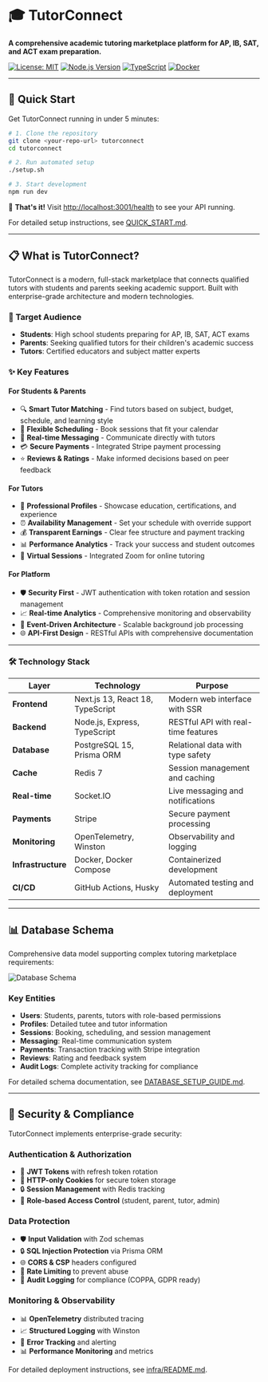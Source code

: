 # 🎓 TutorConnect

**A comprehensive academic tutoring marketplace platform for AP, IB, SAT, and ACT exam preparation.**

[![License: MIT](https://img.shields.io/badge/License-MIT-yellow.svg)](https://opensource.org/licenses/MIT)
[![Node.js Version](https://img.shields.io/badge/node-%3E%3D18.0.0-brightgreen)](https://nodejs.org/)
[![TypeScript](https://img.shields.io/badge/TypeScript-5.2-blue)](https://www.typescriptlang.org/)
[![Docker](https://img.shields.io/badge/Docker-Ready-blue)](https://www.docker.com/)

---

## 🚀 Quick Start

Get TutorConnect running in under 5 minutes:

```bash
# 1. Clone the repository
git clone <your-repo-url> tutorconnect
cd tutorconnect

# 2. Run automated setup
./setup.sh

# 3. Start development
npm run dev
```

🎉 **That's it!** Visit [http://localhost:3001/health](http://localhost:3001/health) to see your API running.

For detailed setup instructions, see [QUICK_START.md](QUICK_START.md).

---

## 📋 What is TutorConnect?

TutorConnect is a modern, full-stack marketplace that connects qualified tutors with students and parents seeking academic support. Built with enterprise-grade architecture and modern technologies.

### 🎯 Target Audience
- **Students**: High school students preparing for AP, IB, SAT, ACT exams
- **Parents**: Seeking qualified tutors for their children's academic success
- **Tutors**: Certified educators and subject matter experts

### ✨ Key Features

#### For Students & Parents
- 🔍 **Smart Tutor Matching** - Find tutors based on subject, budget, schedule, and learning style
- 📅 **Flexible Scheduling** - Book sessions that fit your calendar
- 💬 **Real-time Messaging** - Communicate directly with tutors
- 💳 **Secure Payments** - Integrated Stripe payment processing
- ⭐ **Reviews & Ratings** - Make informed decisions based on peer feedback

#### For Tutors
- 📝 **Professional Profiles** - Showcase education, certifications, and experience
- ⏰ **Availability Management** - Set your schedule with override support
- 💰 **Transparent Earnings** - Clear fee structure and payment tracking
- 📊 **Performance Analytics** - Track your success and student outcomes
- 🎥 **Virtual Sessions** - Integrated Zoom for online tutoring

#### For Platform
- 🛡️ **Security First** - JWT authentication with token rotation and session management
- 📈 **Real-time Analytics** - Comprehensive monitoring and observability
- 🔄 **Event-Driven Architecture** - Scalable background job processing
- 🌐 **API-First Design** - RESTful APIs with comprehensive documentation

---

### 🛠️ Technology Stack

| Layer | Technology | Purpose |
|-------|------------|---------|
| **Frontend** | Next.js 13, React 18, TypeScript | Modern web interface with SSR |
| **Backend** | Node.js, Express, TypeScript | RESTful API with real-time features |
| **Database** | PostgreSQL 15, Prisma ORM | Relational data with type safety |
| **Cache** | Redis 7 | Session management and caching |
| **Real-time** | Socket.IO | Live messaging and notifications |
| **Payments** | Stripe | Secure payment processing |
| **Monitoring** | OpenTelemetry, Winston | Observability and logging |
| **Infrastructure** | Docker, Docker Compose | Containerized development |
| **CI/CD** | GitHub Actions, Husky | Automated testing and deployment |

---

## 📊 Database Schema

Comprehensive data model supporting complex tutoring marketplace requirements:

![Database Schema](docs/images/database-schema.png)

### Key Entities
- **Users**: Students, parents, tutors with role-based permissions
- **Profiles**: Detailed tutee and tutor information
- **Sessions**: Booking, scheduling, and session management
- **Messaging**: Real-time communication system
- **Payments**: Transaction tracking with Stripe integration
- **Reviews**: Rating and feedback system
- **Audit Logs**: Complete activity tracking for compliance

For detailed schema documentation, see [DATABASE_SETUP_GUIDE.md](DATABASE_SETUP_GUIDE.md).

---

## 🔐 Security & Compliance

TutorConnect implements enterprise-grade security:

### Authentication & Authorization
- 🔑 **JWT Tokens** with refresh token rotation
- 🍪 **HTTP-only Cookies** for secure token storage
- 🔒 **Session Management** with Redis tracking
- 👥 **Role-based Access Control** (student, parent, tutor, admin)

### Data Protection
- 🛡️ **Input Validation** with Zod schemas
- 🔒 **SQL Injection Protection** via Prisma ORM
- 🌐 **CORS & CSP** headers configured
- 🚦 **Rate Limiting** to prevent abuse
- 📝 **Audit Logging** for compliance (COPPA, GDPR ready)

### Monitoring & Observability
- 📊 **OpenTelemetry** distributed tracing
- 📈 **Structured Logging** with Winston
- 🚨 **Error Tracking** and alerting
- 📊 **Performance Monitoring** and metrics

For detailed deployment instructions, see [infra/README.md](infra/README.md).